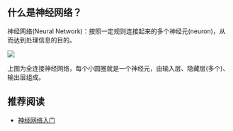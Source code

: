 ## 什么是神经网络？

神经网络(Neural Network)：按照一定规则连接起来的多个神经元(neuron)，从而达到处理信息的目的。

![](https://github.com/steveLauwh/DeepLearning-notebook/tree/master/Basic%20concepts/image/全连接神经网络.jpg)

上图为全连接神经网络，每个小圆圈就是一个神经元，由输入层、隐藏层(多个)、输出层组成。


## 推荐阅读

* [神经网络入门](http://www.ruanyifeng.com/blog/2017/07/neural-network.html) 
